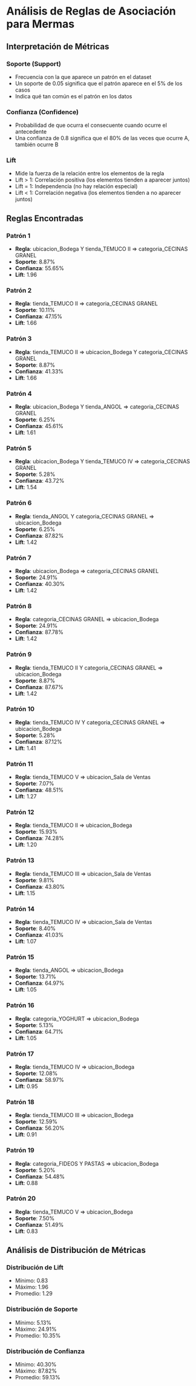 # Análisis de Reglas de Asociación para Mermas

## Interpretación de Métricas

### Soporte (Support)
- Frecuencia con la que aparece un patrón en el dataset
- Un soporte de 0.05 significa que el patrón aparece en el 5% de los casos
- Indica qué tan común es el patrón en los datos

### Confianza (Confidence)
- Probabilidad de que ocurra el consecuente cuando ocurre el antecedente
- Una confianza de 0.8 significa que el 80% de las veces que ocurre A, también ocurre B

### Lift
- Mide la fuerza de la relación entre los elementos de la regla
- Lift > 1: Correlación positiva (los elementos tienden a aparecer juntos)
- Lift = 1: Independencia (no hay relación especial)
- Lift < 1: Correlación negativa (los elementos tienden a no aparecer juntos)

## Reglas Encontradas

### Patrón 1
- **Regla**: ubicacion_Bodega Y tienda_TEMUCO II => categoria_CECINAS GRANEL
- **Soporte**: 8.87%
- **Confianza**: 55.65%
- **Lift**: 1.96

### Patrón 2
- **Regla**: tienda_TEMUCO II => categoria_CECINAS GRANEL
- **Soporte**: 10.11%
- **Confianza**: 47.15%
- **Lift**: 1.66

### Patrón 3
- **Regla**: tienda_TEMUCO II => ubicacion_Bodega Y categoria_CECINAS GRANEL
- **Soporte**: 8.87%
- **Confianza**: 41.33%
- **Lift**: 1.66

### Patrón 4
- **Regla**: ubicacion_Bodega Y tienda_ANGOL => categoria_CECINAS GRANEL
- **Soporte**: 6.25%
- **Confianza**: 45.61%
- **Lift**: 1.61

### Patrón 5
- **Regla**: ubicacion_Bodega Y tienda_TEMUCO IV => categoria_CECINAS GRANEL
- **Soporte**: 5.28%
- **Confianza**: 43.72%
- **Lift**: 1.54

### Patrón 6
- **Regla**: tienda_ANGOL Y categoria_CECINAS GRANEL => ubicacion_Bodega
- **Soporte**: 6.25%
- **Confianza**: 87.82%
- **Lift**: 1.42

### Patrón 7
- **Regla**: ubicacion_Bodega => categoria_CECINAS GRANEL
- **Soporte**: 24.91%
- **Confianza**: 40.30%
- **Lift**: 1.42

### Patrón 8
- **Regla**: categoria_CECINAS GRANEL => ubicacion_Bodega
- **Soporte**: 24.91%
- **Confianza**: 87.78%
- **Lift**: 1.42

### Patrón 9
- **Regla**: tienda_TEMUCO II Y categoria_CECINAS GRANEL => ubicacion_Bodega
- **Soporte**: 8.87%
- **Confianza**: 87.67%
- **Lift**: 1.42

### Patrón 10
- **Regla**: tienda_TEMUCO IV Y categoria_CECINAS GRANEL => ubicacion_Bodega
- **Soporte**: 5.28%
- **Confianza**: 87.12%
- **Lift**: 1.41

### Patrón 11
- **Regla**: tienda_TEMUCO V => ubicacion_Sala de Ventas
- **Soporte**: 7.07%
- **Confianza**: 48.51%
- **Lift**: 1.27

### Patrón 12
- **Regla**: tienda_TEMUCO II => ubicacion_Bodega
- **Soporte**: 15.93%
- **Confianza**: 74.28%
- **Lift**: 1.20

### Patrón 13
- **Regla**: tienda_TEMUCO III => ubicacion_Sala de Ventas
- **Soporte**: 9.81%
- **Confianza**: 43.80%
- **Lift**: 1.15

### Patrón 14
- **Regla**: tienda_TEMUCO IV => ubicacion_Sala de Ventas
- **Soporte**: 8.40%
- **Confianza**: 41.03%
- **Lift**: 1.07

### Patrón 15
- **Regla**: tienda_ANGOL => ubicacion_Bodega
- **Soporte**: 13.71%
- **Confianza**: 64.97%
- **Lift**: 1.05

### Patrón 16
- **Regla**: categoria_YOGHURT => ubicacion_Bodega
- **Soporte**: 5.13%
- **Confianza**: 64.71%
- **Lift**: 1.05

### Patrón 17
- **Regla**: tienda_TEMUCO IV => ubicacion_Bodega
- **Soporte**: 12.08%
- **Confianza**: 58.97%
- **Lift**: 0.95

### Patrón 18
- **Regla**: tienda_TEMUCO III => ubicacion_Bodega
- **Soporte**: 12.59%
- **Confianza**: 56.20%
- **Lift**: 0.91

### Patrón 19
- **Regla**: categoria_FIDEOS Y PASTAS => ubicacion_Bodega
- **Soporte**: 5.20%
- **Confianza**: 54.48%
- **Lift**: 0.88

### Patrón 20
- **Regla**: tienda_TEMUCO V => ubicacion_Bodega
- **Soporte**: 7.50%
- **Confianza**: 51.49%
- **Lift**: 0.83

## Análisis de Distribución de Métricas

### Distribución de Lift
- Mínimo: 0.83
- Máximo: 1.96
- Promedio: 1.29

### Distribución de Soporte
- Mínimo: 5.13%
- Máximo: 24.91%
- Promedio: 10.35%

### Distribución de Confianza
- Mínimo: 40.30%
- Máximo: 87.82%
- Promedio: 59.13%
